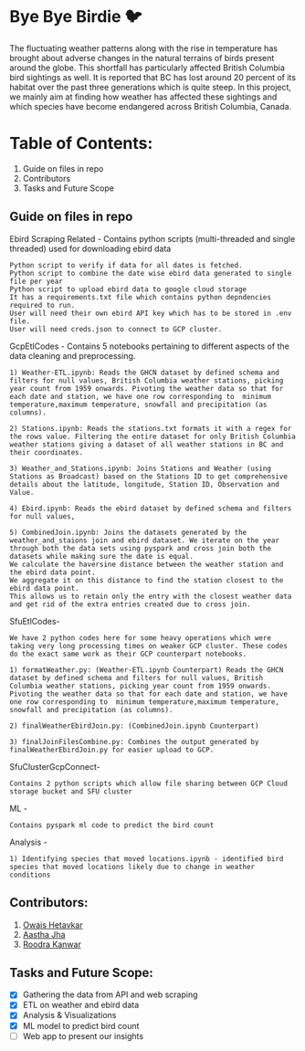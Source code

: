 <h1> Bye Bye Birdie 🐦 </h1>

The fluctuating weather patterns along with the rise in temperature has brought about adverse changes in the natural terrains of birds present around the globe. This shortfall has particularly affected British Columbia bird sightings as well. It is reported that BC has lost around 20 percent of its habitat over the past three generations which is quite steep. In this project, we mainly aim at finding how weather has affected these sightings and which species have become endangered across British Columbia, Canada.

# Table of Contents:

1. Guide on files in repo
2. Contributors
3. Tasks and Future Scope


## Guide on files in repo 

Ebird Scraping Related -
    Contains python scripts (multi-threaded and single threaded) used for downloading ebird data 
	
    Python script to verify if data for all dates is fetched.
    Python script to combine the date wise ebird data generated to single file per year
    Python script to upload ebird data to google cloud storage
    It has a requirements.txt file which contains python depndencies required to run.
    User will need their own ebird API key which has to be stored in .env file.
    User will need creds.json to connect to GCP cluster.



GcpEtlCodes -
	Contains 5 notebooks pertaining to different aspects of the data cleaning and preprocessing. 
	
	1) Weather-ETL.ipynb: Reads the GHCN dataset by defined schema and filters for null values, British Columbia weather stations, picking year count from 1959 onwards. Pivoting the weather data so that for each date and station, we have one row corresponding to  minimum temperature,maximum temperature, snowfall and precipitation (as columns).

	2) Stations.ipynb: Reads the stations.txt formats it with a regex for the rows value. Filtering the entire dataset for only British Columbia weather stations giving a dataset of all weather stations in BC and their coordinates. 

	3) Weather_and_Stations.ipynb: Joins Stations and Weather (using Stations as Broadcast) based on the Stations ID to get comprehensive details about the latitude, longitude, Station ID, Observation and Value.

	4) Ebird.ipynb: Reads the ebird dataset by defined schema and filters for null values,

	5) CombinedJoin.ipynb: Joins the datasets generated by the weather_and_staions join and ebird dataset. We iterate on the year through both the data sets using pyspark and cross join both the datasets while making sure the date is equal.
	We calculate the haversine distance between the weather station and the ebird data point.
	We aggregate it on this distance to find the station closest to the ebird data point. 
	This allows us to retain only the entry with the closest weather data and get rid of the extra entries created due to cross join. 


SfuEtlCodes-
	
	We have 2 python codes here for some heavy operations which were taking very long processing times on weaker GCP cluster. These codes do the exact same work as their GCP counterpart notebooks.

	1) formatWeather.py: (Weather-ETL.ipynb Counterpart) Reads the GHCN dataset by defined schema and filters for null values, British Columbia weather stations, picking year count from 1959 onwards. Pivoting the weather data so that for each date and station, we have one row corresponding to  minimum temperature,maximum temperature, snowfall and precipitation (as columns).

	2) finalWeatherEbirdJoin.py: (CombinedJoin.ipynb Counterpart)

	3) finalJoinFilesCombine.py: Combines the output generated by finalWeatherEbirdJoin.py for easier upload to GCP.


SfuClusterGcpConnect-

	Contains 2 python scripts which allow file sharing between GCP Cloud storage bucket and SFU cluster

ML - 

    Contains pyspark ml code to predict the bird count 

Analysis -

    1) Identifying species that moved locations.ipynb - identified bird species that moved locations likely due to change in weather conditions 
    


## Contributors:

1. [Owais Hetavkar](https://github.com/owaisjh)
2. [Aastha Jha](https://github.com/aastha12)
3. [Roodra Kanwar](https://github.com/roodrakanwar)



## Tasks and Future Scope:

- [x] Gathering the data from API and web scraping
- [x] ETL on weather and ebird data
- [x] Analysis & Visualizations 
- [x] ML model to predict bird count
- [ ] Web app to present our insights